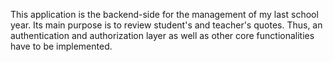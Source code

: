This application is the backend-side for the management of my last school year.
Its main purpose is to review student's and teacher's quotes.
Thus, an authentication and authorization layer as well as other core functionalities
have to be implemented.